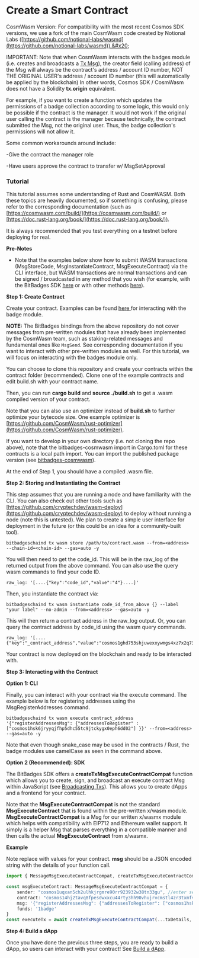 # Create a Smart Contract

CosmWasm Version: For compatibility with the most recent Cosmos SDK versions, we use a fork of the main CosmWasm code created by Notional Labs ([https://github.com/notional-labs/wasmd](https://github.com/notional-labs/wasmd)).&#x20;

IMPORTANT: Note that when CosmWasm interacts with the badges module (i.e. creates and broadcasts a [Tx Msg](../need-to-know/msgs.md)), the creator field (calling address) of the Msg will always be the contract's address / account ID number, NOT THE ORIGINAL USER's address / account ID number (this will automatically be applied by the blockchain) In other words, Cosmos SDK / CosmWasm does not have a Solidity **tx.origin** equivalent.

For example, if you want to create a function which updates the permissions of a badge collection according to some logic, this would only be possible if the contract is the manager. It would not work if the original user calling the contract is the manager because technically, the contract submitted the Msg, not the original user. Thus, the badge collection's permissions will not allow it.&#x20;



Some common workarounds around include:

\-Give the contract the manager role

\-Have users approve the contract to transfer w/ MsgSetApproval

### Tutorial

This tutorial assumes some understanding of Rust and CosmWASM. Both these topics are heavily documented, so if something is confusing, please refer to the corresponding documentation (such as [https://cosmwasm.com/build/](https://cosmwasm.com/build/) or [https://doc.rust-lang.org/book/](https://doc.rust-lang.org/book/)).



It is always recommended that you test everything on a testnet before deploying for real.

**Pre-Notes**

* Note that the examples below show how to submit WASM transactions (MsgStoreCode, MsgInstantiateContract, MsgExecuteContract) via the CLI interface, but WASM transactions are normal transactions and can be signed / broadcasted in any method that you wish (for example, with the BitBadges SDK [here](../../sdk/broadcasting-and-signing-txs.md) or with other methods [here](../need-to-know/msgs.md)).



**Step 1: Create Contract**

Create your contract. Examples can be found [here ](https://github.com/BitBadges/bitbadges-cosmwasm-bindings/tree/master/contracts/register\_addresses)for interacting with the badge module.&#x20;

**NOTE:** The BitBadges bindings from the above repository do not cover messages from pre-written modules that have already been implemented by the CosmWasm team, such as staking-related messages and fundamental ones like `MsgSend`. See corresponding documentation if you want to interact with other pre-written modules as well. For this tutorial, we will focus on interacting with the badges module only.



You can choose to clone this repository and create your contracts within the contract folder (recommended). Clone one of the example contracts and edit build.sh with your contract name.

Then, you can run **cargo build** and **source ./build.sh** to get a .wasm compiled version of your contract.&#x20;

Note that you can also use an optimizer instead of **build.sh** to further optimize your bytecode size. One example optimizer is [https://github.com/CosmWasm/rust-optimizer](https://github.com/CosmWasm/rust-optimizer).



If you want to develop in your own directory (i.e. not cloning the repo above), note that the bitbadges-cosmwasm import in Cargo.toml for these contracts is a local path import. You can import the published package version (see [bitbadges-cosmwasm](https://crates.io/crates/bitbadges-cosmwasm)).



At the end of Step 1, you should have a compiled .wasm file.

**Step 2: Storing and Instantiating the Contract**

This step assumes that you are running a node and have familiarity with the CLI. You can also check out other tools such as [https://github.com/cryptechdev/wasm-deploy](https://github.com/cryptechdev/wasm-deploy) to deploy without running a node (note this is untested). We plan to create a simple user interface for deployment in the future (or this could be an idea for a community-built tool).

```
bitbadgeschaind tx wasm store /path/to/contract.wasm --from=<address> --chain-id=<chain-id> --gas=auto -y
```

You will then need to get the code\_id. This will be in the raw\_log of the returned output from the above command. You can also use the query wasm commands to find your code ID.

```
raw_log: '[....{"key":"code_id","value":"4"}....]'
```

Then, you instantiate the contract via:

```
bitbadgeschaind tx wasm instantiate code_id_from_above {} --label "your label" --no-admin --from=<address> --gas=auto -y
```

This will then return a contract address in the raw\_log output. Or, you can query the contract address by code\_id using the wasm query commands.

```
raw_log: '[....{"key":"_contract_address","value":"cosmos1ghd753shjuwexxywmgs4xz7x2q732vcnkm6h2pyv9s6ah3hylvrqa0dr5q"}....]'
```



Your contract is now deployed on the blockchain and ready to be interacted with.

**Step 3: Interacting with the Contract**

**Option 1: CLI**

Finally, you can interact with your contract via the execute command. The example below is for registering addresses using the MsgRegisterAddresses command.

```
bitbadgeschaind tx wasm execute contract_address '{"registerAddressesMsg": {"addressesToRegister" :["cosmos1hsk6jryyqjfhp5dhc55tc9jtckygx0eph6dd02"] }}' --from=<address> --gas=auto -y
```

Note that even though snake\_case may be used in the contracts / Rust, the badge modules use camelCase as seen in the command above.

**Option 2 (Recommended): SDK**

The BitBadges SDK offers a **createTxMsgExecuteContractCompat** function which allows you to create, sign, and broadcast an execute contract Msg within JavaScript (see [Broadcasting Txs](../../sdk/broadcasting-and-signing-txs.md)). This allows you to create dApps and a frontend for your contract.&#x20;

Note that the **MsgExecuteContractCompat** is not the standard **MsgExecuteContract** that is found within the pre-written x/wasm module. **MsgExecuteContractCompat** is a Msg for our written x/wasmx module which helps with compatibility with EIP712 and Ethereum wallet support. It simply is  a helper Msg that parses everything in a compatible manner and then calls the actual **MsgExecuteContract** from x/wasmx.&#x20;

**Example**

Note replace with values for your contract. **msg** should be a JSON encoded string with the details of your function call.

```typescript
import { MessageMsgExecuteContractCompat, createTxMsgExecuteContractCompat } from 'bitbadgesjs-transactions';

const msgExecuteContract: MessageMsgExecuteContractCompat = {
    sender: "cosmos1uqxan5ch2ulhkjrgmre90rr923932w38tn33gu", //enter sender adress here
    contract: "cosmos14hj2tavq8fpesdwxxcu44rty3hh90vhujrvcmstl4zr3txmfvw9s4hmalr", // 
    msg: '{"registerAddressesMsg": {"addressesToRegister": ["cosmos1hsk6jryyqjfhp5dhc55tc9jtckygx0eph6dd02"]}}',
    funds: '1badge'
}
const executeTx = await createTxMsgExecuteContractCompat(...txDetails, msgExecuteContract);

```

**Step 4: Build a dApp**

Once you have done the previous three steps, you are ready to build a dApp, so users can interact with your contract! See [Build a dApp](build-a-dapp.md).
